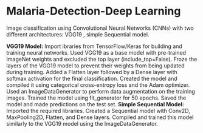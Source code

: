 # Malaria-Detection-Deep Learning
Image classification using Convolutional Neural Networks (CNNs) with two different architectures: VGG19 , simple Sequential model.

**VGG19 Model:**
Import ibraries from TensorFlow/Keras for building and training neural networks.
Used VGG19 as a base model with pre-trained ImageNet weights and excluded the top layer (include_top=False).
Froze the layers of the VGG19 model to prevent their weights from being updated during training.
Added a Flatten layer followed by a Dense layer with softmax activation for the final classification.
Created the model and compiled it using categorical cross-entropy loss and the Adam optimizer.
Used an ImageDataGenerator to perform data augmentation on the training images.
Trained the model using fit_generator for 50 epochs.
Saved the model and made predictions on the test set.
**Simple Sequential Model:**
Imported the required libraries.
Created a Sequential model with Conv2D, MaxPooling2D, Flatten, and Dense layers.
Compiled and trained this model similarly to the VGG19 model using the ImageDataGenerator.
